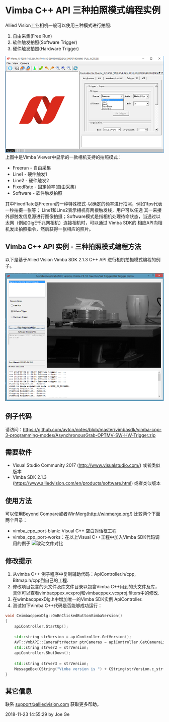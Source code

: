 # Vimba C++ API 三种拍照模式编程实例
Allied Vision工业相机一般可以使用三种模式进行拍照:
1. 自由采集(Free Run)
2. 软件触发拍照(Software Trigger)
3. 硬件触发拍照(Hardware Trigger)


![GitHub]( vimba-3-models.png "Allied Vision Vimba Viewer 3 photo capturing modes settings") 
上图中是Vimba Viewer中显示的一款相机支持的拍照模式：
* Freerun - 自由采集
* Line1 - 硬件触发1
* Line2 - 硬件触发2
* FixedRate - 固定帧率(自由采集)
* Software - 软件触发拍照  

其中FixedRate是Freerun的一种特殊模式-以确定的频率进行拍照，例如1fps代表一秒拍摄一张等； Line1和Line2表示相机有两根触发线，用户可以任选
其一来接外部触发信息源进行图像拍摄；Software模式是指相机处理待命状态，当通过以太网（例如GigE千兆网相机）连接相机时，可以通过 Vimba SDK的
相应API向相机发出拍照指令，然后获得一张相应的照片。


## Vimba C++ API 实例 - 三种拍照模式编程方法
以下是基于Allied Vision Vimba SDK 2.1.3 C++ API 进行相机拍摄模式编程的例子。

![GitHub]( Joe-Demo-Three-Modes-Vimba-CPlusPlus.png "Allied Vision Camera 3 photo capturing modes") 


## 例子代码
请访问：https://github.com/avtcn/notes/blob/master/vimbasdk/vimba-cpp-3-programming-modes/AsynchronousGrab-OPTMV-SW-HW-Trigger.zip 

## 需要软件
* Visual Studio Community 2017 (http://www.visualstudio.com/) 或者类似版本
* Vimba SDK 2.1.3 (https://www.alliedvision.com/en/products/software.html) 或者类似版本

## 使用方法
可以使用Beyond Compare或者WinMerg(http://winmerge.org/) 比较两个下面两个目录：
* vimba_cpp_port-blank: Visual C++ 空白对话框工程
* vimba_cpp_port-works：在以上Visual C++工程中加入Vimba SDK代码调用的例子
![改动文件对比](beyond-compare-list.png)


## 修改提示
1. 从vimba C++ 例子程序中复制辅助代码：ApiController.h/cpp, Bitmap.h/cpp到自己的工程.
2. 修改项目包含的头文件及库文件目录以包含Vimba C++用到的头文件及库，具体可以查看vimbacppex.vcxproj和vimbacppex.vcxproj.filters中的修改.
3. 在wimbacppexDlg.h中增加唯一的Vimba SDK实例 ApiController.
4. 测试如下Vimba C++代码是否能够成功运行：
```cpp
void CvimbacppexDlg::OnBnClickedButtonVimbaVersion()
{
	apiController.StartUp();
	  
	std::string strVersion = apiController.GetVersion();
	AVT::VmbAPI::CameraPtrVector ptrCameras = apiController.GetCameraList();	
	std::string strver2 = strVersion;
	apiController.ShutDown();
	
	std::string strver3 = strVersion;
	MessageBox(CString("Vimba version is ") + CString(strVersion.c_str()));
}
```


## 其它信息
联系 support@alliedvision.com 获取更多帮助。



2018-11-23 14:55:29
by Joe Ge

